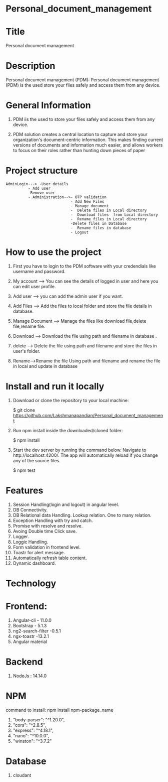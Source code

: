 # Personal_document_management
# Title

Personal document management

# Description

Personal document management (PDM):
Personal document management  (PDM) is the used  store your files safely and access them from any device.

# General Information

1.  PDM iis the used  to  store your files safely and access them from any device.

2.  PDM  solution creates a central location to capture and store your organization's document-centric information. This makes finding current versions of documents and information much easier, and allows workers to focus on their roles rather than hunting down pieces of paper

# Project structure

    AdminLogin---> -User details
              - Add user
              -Remove user
              - Administration-->- OTP validation
                                 - Add New Files
                                 - Manage document
                                 -  Delete files in Local directory
                                 -  Download files  from Local directory
                                 -  Rename files in Local directory
                                 -Delete files in Database
                                 -  Rename files in database
                                 - Logout

# How to use the project

1.  First you have to login to the PDM  software with your credendials like username and password.

2.  My account --> You can see the details of logged in user and here you can edit user profile.

3.  Add user --> you can add the admin user if you want.

4.  Add Files --> Add the files  to local folder and store the file details in database.

5.  Manage Document --> Manage the files like download file,delete file,rename file.

6.  Download --> Download the file using path and filename in database .

7.   delete --> Delete the file using path and filename and store the files in user's folder.

8.  Rename-->Rename the file Using path and filename and rename the file in local and update in database
 
# Install and run it locally

1.  Download or clone the repository to your local machine:

    $ git clone https://github.com/Lakshmanapandian/Personal_document_management

2.  Run npm install inside the downloaded/cloned folder:

    $ npm install

3.  Start the dev server by running the command below. Navigate to http://localhost:4200/.
    The app will automatically reload if you change any of the source files.

    $ npm test

# Features

1. Session Handling(login and logout) in angular level.
2. DB Connectivity.
3. DB Relational data Handling.
   Lookup relation.
   One to many relation.
4. Exception Handling with try and catch.
5. Promise with resolve and resolve.
6. Avoing Double time Click save.
7. Logger.
8. Loggic Handling.
9. Form validation in frontend level.
10. Toastr for alert message.
11. Automatically refresh table content.
12. Dynamic dashboard.

# Technology

# Frontend:

1. Angular-cli - 11.0.0
2. Bootstrap - 5.1.3
3. ng2-search-filter -0.5.1
4. ngx-toastr -13.2.1
5. Angular material

# Backend

1. NodeJs : 14.14.0

# NPM

command to install: npm install npm-package_name

1. "body-parser": "^1.20.0",
2. "cors": "^2.8.5",
3. "express": "^4.18.1",
4. "nano": "^10.0.0",
5. "winston": "^3.7.2"

# Database

1. cloudant

